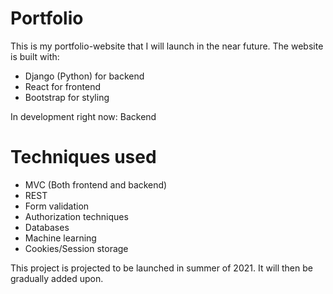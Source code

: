 # Portfolio

This is my portfolio-website that I will launch in the near future.
The website is built with:

* Django (Python) for backend
* React for frontend
* Bootstrap for styling

In development right now: Backend

# Techniques used

* MVC (Both frontend and backend)
* REST
* Form validation
* Authorization techniques
* Databases
* Machine learning
* Cookies/Session storage

This project is projected to be launched in summer of 2021. It will then be gradually added upon.
